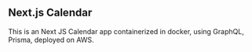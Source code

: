 ## Next.js Calendar

This is an Next JS Calendar app containerized in docker, using GraphQL, Prisma, deployed on AWS.
